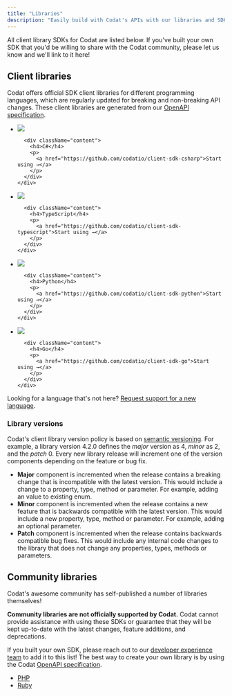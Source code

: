 ```yaml
---
title: "Libraries"
description: "Easily build with Codat's APIs with our libraries and SDKs"
---
```


All client library SDKs for Codat are listed below. If you've built your own SDK that you'd be willing to share with the Codat community, please let us know and we'll link to it here!

## Client libraries

Codat offers official SDK client libraries for different programming languages, which are regularly updated for breaking and non-breaking API changes. These client libraries are generated from our [OpenAPI specification](https://github.com/codatio/oas).

<ul className="card-container mini">
  <li className="card mini">
    <div className="card-row">
      <div className="header">
        <a href="https://github.com/codatio/client-sdk-csharp">
          <img
            src="/img/libraries/csharp.svg"
            className="icon usecase"
          />
        </a>
      </div>
      
      <div className="content">
        <h4>C#</h4>
        <p>
          <a href="https://github.com/codatio/client-sdk-csharp">Start using →</a>
        </p>    
      </div>
    </div>
  </li>
  <li className="card mini">
    <div className="card-row">
      <div className="header">
        <a href="https://github.com/codatio/client-sdk-typescript">
          <img
            src="/img/libraries/typescript.svg"
            className="icon usecase"
          />
        </a>
      </div>
      
      <div className="content">
        <h4>TypeScript</h4>
        <p>
          <a href="https://github.com/codatio/client-sdk-typescript">Start using →</a>
        </p>    
      </div>
    </div>
  </li>
  <li className="card mini">
    <div className="card-row">
      <div className="header">
        <a href="https://github.com/codatio/client-sdk-python">
          <img
            src="/img/libraries/python.svg"
            className="icon usecase"
          />
        </a>
      </div>
      
      <div className="content">
        <h4>Python</h4>
        <p>
          <a href="https://github.com/codatio/client-sdk-python">Start using →</a>
        </p>    
      </div>
    </div>
  </li>
  <li className="card mini">
    <div className="card-row">
      <div className="header">
        <a href="https://github.com/codatio/client-sdk-go">
          <img
            src="/img/libraries/go.svg"
            className="icon usecase"
          />
        </a>
      </div>
      
      <div className="content">
        <h4>Go</h4>
        <p>
          <a href="https://github.com/codatio/client-sdk-go">Start using →</a>
        </p>    
      </div>
    </div>
  </li>
</ul>

Looking for a language that's not here? [Request support for a new language](https://forms.gle/jEWjV1EDhiB5KEGP9).

### Library versions

Codat's client library version policy is based on [semantic versioning](https://semver.org/spec/v2.0.0.html).
For example, a library version 4.2.0 defines the _major_ version as 4, _minor_ as 2, and the _patch_ 0.
Every new library release will increment one of the version components depending on the feature or bug fix.

- **Major** component is incremented when the release contains a breaking change that is incompatible with the latest version.
This would include a change to a property, type, method or parameter.
For example, adding an value to existing enum. 
- **Minor** component is incremented when the release contains a new feature that is backwards compatible with the latest version. 
This would include a new property, type, method or parameter. For example, adding an optional parameter.
- **Patch** component is incremented when the release contains backwards compatible bug fixes.
This would include any internal code changes to the library that does not change any properties, types, methods or parameters.

## Community libraries

Codat's awesome community has self-published a number of libraries themselves!

**Community libraries are not officially supported by Codat.** Codat cannot provide assistance with using these SDKs or guarantee that they will be kept up-to-date with the latest changes, feature additions, and deprecations.

If you built your own SDK, please reach out to our [developer experience team](mailto:developer-experience@codat.io) to add it to this list! The best way to create your own library is by using the Codat [OpenAPI specification](https://github.com/codatio/oas).

- [PHP](https://packagist.org/packages/thelogicstudio/codat-php)
- [Ruby](https://github.com/rikas/codat)
